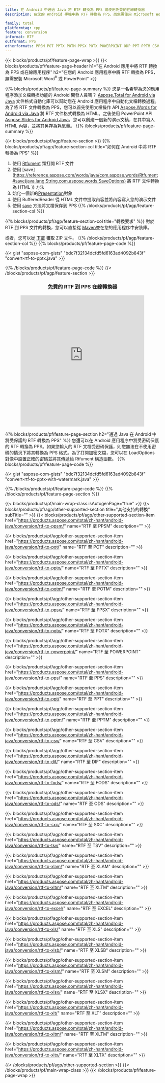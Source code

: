 ```yaml
---
title: 在 Android 中通過 Java 將 RTF 轉換為 PPS 或使用免費的在線轉換器
description: 在您的 Android 手機中將 RTF 轉換為 PPS，而無需使用 Microsoft Word 的 PowerPoint 或在線。在集成代碼之前快速測試免費的 CSV 到 DOC 在線轉換器。

family: total
platformtag: cpp
feature: conversion
informat: RTF
outformat: PPS
otherformats: PPSM POT PPTX POTM PPSX POTX POWERPOINT ODP PPT PPTM CSV DIF FODS ODS SXC TSV XLAM XLTM EXCEL XLS XLSB XLSM XLSX XLT XLTM XLTX
---
```

{{< blocks/products/pf/feature-page-wrap >}}
{{< blocks/products/pf/feature-page-header h1="在 Android 應用中將 RTF 轉換為 PPS 或在線應用程序" h2="在您的 Android 應用程序中將 RTF 轉換為 PPS，無需安裝 Microsoft Word<sup>&reg;</sup> 或 PowerPoint" >}}

{{% blocks/products/pf/feature-page-summary %}}
您是一名希望為您的應用程序添加文檔轉換功能的 Android 開發人員嗎？ [Aspose.Total for Android via Java](https://products.aspose.com/total/android-java/) 文件格式自動化庫可以幫助您在 Android 應用程序中自動化文檔轉換過程。為了將 RTF 文件轉換為 PPS，您可以首先使用文檔操作 API [Aspose.Words for Android via Java](https://products.aspose.com/words/android-java/) 將 RTF 文件格式轉換為 HTML。之後使用 PowerPoint API [Aspose.Slides for Android Java](https://products.aspose.com/slides/android-java/)，您可以創建一個新的演示文稿，在其中寫入 HTML 內容，並將其另存為耗氧量。 
{{% /blocks/products/pf/feature-page-summary  %}}

{{< blocks/products/pf/agp/feature-section >}}
{{% blocks/products/pf/agp/feature-section-col title="如何在 Android 中將 RTF 轉換為 PPS" %}}
1. 使用 [Rtfument](https://reference.aspose.com/words/java/com.aspose.words/Rtfument) 類打開 RTF 文件
2. 使用 [save](https://reference.aspose.com/words/java/com.aspose.words/Rtfument#save(java.lang.String,com.aspose.words.SaveOptions) 將 RTF 文件轉換為 HTML )) 方法
3. 始化一個新的[Presentation](https://reference.aspose.com/slides/java/com.aspose.slides/Presentation)對象
5. 使用 BufferedReader 從 HTML 文件中提取內容並將內容寫入您的演示文件
6. 使用 [save](https://reference.aspose.com/slides/java/com.aspose.slides/Presentation#save-java.io.OutputStream-int-) 方法將文檔保存到 PPS
{{% /blocks/products/pf/agp/feature-section-col %}}

{{% blocks/products/pf/agp/feature-section-col title="轉換要求" %}}
對於 RTF 到 PPS 文件的轉換，您可以直接從 [Maven](https://releases.aspose.com/total/java/)並在您的應用程序中安裝庫。

或者，您可以從 [下載](https://releases.aspose.com/total/androidjava) 獲取 ZIP 文件。
{{% /blocks/products/pf/agp/feature-section-col %}}
{{% blocks/products/pf/feature-page-code %}}

{{< gist "aspose-com-gists" "bdc7f32134dcfd5fd6163ad4092b843f" "convert-rtf-to-pptx.java" >}}



{{% /blocks/products/pf/feature-page-code %}}
{{< /blocks/products/pf/agp/feature-section >}}

<div class="container-fluid agp-content bg-white aboutfile box-1 vh100 section nopbtm">
<div class=container>
<div class=row>
<div class="demobox tc col-md-12 padding-0" align="center">

<h3>免費的 RTF 到 PPS 在線轉換器</h3>

<iframe style="border: none; height: 426px;" scrolling="no" src="https://total-conversion-app-65z5r2lp.qa.k8s.dynabic.com/?to=pps&from=rtf" id="child-iframe" width="80%"></iframe>

</div></div>
</div></div>

{{% blocks/products/pf/feature-page-section  h2="通過 Java 在 Android 中將受保護的 RTF 轉換為 PPS" %}}
您還可以在 Android 應用程序中將受密碼保護的 RTF 轉換為 PPS。如果您輸入的 RTF 文檔受密碼保護，則您無法在不使用密碼的情況下將其轉換為 PPS 格式。為了打開加密文檔，您可以在 LoadOptions 對像中設置正確的密碼並將其傳遞給 Rtfument 構造函數。
{{% blocks/products/pf/feature-page-code %}}

{{< gist "aspose-com-gists" "bdc7f32134dcfd5fd6163ad4092b843f" "convert-rtf-to-pptx-with-watermark.java" >}}

{{% /blocks/products/pf/feature-page-code  %}}
{{% /blocks/products/pf/feature-page-section %}}

{{< blocks/products/pf/main-wrap-class isAutogenPage="true" >}}
{{< blocks/products/pf/agp/other-supported-section title="其他支持的轉換" subTitle="" >}}
{{< blocks/products/pf/agp/other-supported-section-item href="https://products.aspose.com/total/zh-hant/android-java/conversion/rtf-to-ppsm/" name="RTF 至 PPSM" description="" >}}

{{< blocks/products/pf/agp/other-supported-section-item href="https://products.aspose.com/total/zh-hant/android-java/conversion/rtf-to-pot/" name="RTF 至 POT" description="" >}}

{{< blocks/products/pf/agp/other-supported-section-item href="https://products.aspose.com/total/zh-hant/android-java/conversion/rtf-to-pptx/" name="RTF 至 PPTX" description="" >}}

{{< blocks/products/pf/agp/other-supported-section-item href="https://products.aspose.com/total/zh-hant/android-java/conversion/rtf-to-potm/" name="RTF 至 POTM" description="" >}}

{{< blocks/products/pf/agp/other-supported-section-item href="https://products.aspose.com/total/zh-hant/android-java/conversion/rtf-to-ppsx/" name="RTF 至 PPSX" description="" >}}

{{< blocks/products/pf/agp/other-supported-section-item href="https://products.aspose.com/total/zh-hant/android-java/conversion/rtf-to-potx/" name="RTF 至 POTX" description="" >}}

{{< blocks/products/pf/agp/other-supported-section-item href="https://products.aspose.com/total/zh-hant/android-java/conversion/rtf-to-powerpoint/" name="RTF 至 POWERPOINT" description="" >}}

{{< blocks/products/pf/agp/other-supported-section-item href="https://products.aspose.com/total/zh-hant/android-java/conversion/rtf-to-pps/" name="RTF 至 PPS" description="" >}}

{{< blocks/products/pf/agp/other-supported-section-item href="https://products.aspose.com/total/zh-hant/android-java/conversion/rtf-to-ppt/" name="RTF 至 PPT" description="" >}}

{{< blocks/products/pf/agp/other-supported-section-item href="https://products.aspose.com/total/zh-hant/android-java/conversion/rtf-to-pptm/" name="RTF 至 PPTM" description="" >}}

{{< blocks/products/pf/agp/other-supported-section-item href="https://products.aspose.com/total/zh-hant/android-java/conversion/rtf-to-csv/" name="RTF 至 CSV" description="" >}}

{{< blocks/products/pf/agp/other-supported-section-item href="https://products.aspose.com/total/zh-hant/android-java/conversion/rtf-to-dif/" name="RTF 至 DIF" description="" >}}

{{< blocks/products/pf/agp/other-supported-section-item href="https://products.aspose.com/total/zh-hant/android-java/conversion/rtf-to-fods/" name="RTF 至 FODS" description="" >}}

{{< blocks/products/pf/agp/other-supported-section-item href="https://products.aspose.com/total/zh-hant/android-java/conversion/rtf-to-ods/" name="RTF 至 ODS" description="" >}}

{{< blocks/products/pf/agp/other-supported-section-item href="https://products.aspose.com/total/zh-hant/android-java/conversion/rtf-to-sxc/" name="RTF 至 SXC" description="" >}}

{{< blocks/products/pf/agp/other-supported-section-item href="https://products.aspose.com/total/zh-hant/android-java/conversion/rtf-to-tsv/" name="RTF 至 TSV" description="" >}}

{{< blocks/products/pf/agp/other-supported-section-item href="https://products.aspose.com/total/zh-hant/android-java/conversion/rtf-to-xlam/" name="RTF 至 XLAM" description="" >}}

{{< blocks/products/pf/agp/other-supported-section-item href="https://products.aspose.com/total/zh-hant/android-java/conversion/rtf-to-xltm/" name="RTF 至 XLTM" description="" >}}

{{< blocks/products/pf/agp/other-supported-section-item href="https://products.aspose.com/total/zh-hant/android-java/conversion/rtf-to-excel/" name="RTF 至 EXCEL" description="" >}}

{{< blocks/products/pf/agp/other-supported-section-item href="https://products.aspose.com/total/zh-hant/android-java/conversion/rtf-to-xls/" name="RTF 至 XLS" description="" >}}

{{< blocks/products/pf/agp/other-supported-section-item href="https://products.aspose.com/total/zh-hant/android-java/conversion/rtf-to-xlsb/" name="RTF 至 XLSB" description="" >}}

{{< blocks/products/pf/agp/other-supported-section-item href="https://products.aspose.com/total/zh-hant/android-java/conversion/rtf-to-xlsm/" name="RTF 至 XLSM" description="" >}}

{{< blocks/products/pf/agp/other-supported-section-item href="https://products.aspose.com/total/zh-hant/android-java/conversion/rtf-to-xlsx/" name="RTF 至 XLSX" description="" >}}

{{< blocks/products/pf/agp/other-supported-section-item href="https://products.aspose.com/total/zh-hant/android-java/conversion/rtf-to-xlt/" name="RTF 至 XLT" description="" >}}

{{< blocks/products/pf/agp/other-supported-section-item href="https://products.aspose.com/total/zh-hant/android-java/conversion/rtf-to-xltm/" name="RTF 至 XLTM" description="" >}}

{{< blocks/products/pf/agp/other-supported-section-item href="https://products.aspose.com/total/zh-hant/android-java/conversion/rtf-to-xltx/" name="RTF 至 XLTX" description="" >}}


{{< /blocks/products/pf/agp/other-supported-section >}}
{{< /blocks/products/pf/main-wrap-class >}}
{{< /blocks/products/pf/feature-page-wrap >}}
